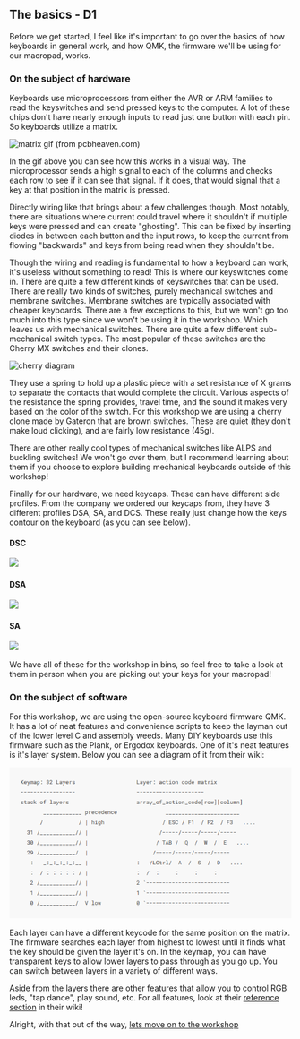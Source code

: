 ## The basics - D1

Before we get started, I feel like it's important to go over the basics of how keyboards in general work, and how QMK, the firmware we'll be using for our macropad, works.

### On the subject of hardware

Keyboards use microprocessors from either the AVR or ARM families to read the keyswitches and send pressed keys to the computer. A lot of these chips don't have nearly enough inputs to read just one button with each pin. So keyboards utilize a matrix.

![matrix gif (from pcbheaven.com)](http://pcbheaven.com/wikipages/images/howkeymatricesworks_1277649177.gif)

In the gif above you can see how this works in a visual way. The microprocessor sends a high signal to each of the columns and checks each row to see if it can see that signal. If it does, that would signal that a key at that position in the matrix is pressed.  

Directly wiring like that brings about a few challenges though. Most notably, there are situations where current could travel where it shouldn't if multiple keys were pressed and can create "ghosting". This can be fixed by inserting diodes in between each button and the input rows, to keep the current from flowing "backwards" and keys from being read when they shouldn't be.

Though the wiring and reading is fundamental to how a keyboard can work, it's useless without something to read! This is where our keyswitches come in. There are quite a few different kinds of keyswitches that can be used. There are really two kinds of switches, purely mechanical switches and membrane switches. Membrane switches are typically associated with cheaper keyboards. There are a few exceptions to this, but we won't go too much into this type since we won't be using it in the workshop. Which leaves us with mechanical switches. There are quite a few different sub-mechanical switch types. The most popular of these switches are the Cherry MX switches and their clones.

![cherry diagram](https://www.keyboardco.com/blog/wp-content/uploads/2012/10/Clear.gif)

They use a spring to hold up a plastic piece with a set resistance of X grams to separate the contacts that would complete the circuit. Various aspects of the resistance the spring provides, travel time, and the sound it makes very based on the color of the switch. For this workshop we are using a cherry clone made by Gateron that are brown switches. These are quiet (they don't make loud clicking), and are fairly low resistance (45g).

There are other really cool types of mechanical switches like ALPS and buckling switches! We won't go over them, but I recommend learning about them if you choose to explore building mechanical keyboards outside of this workshop!

Finally for our hardware, we need keycaps. These can have different side profiles. From the company we ordered our keycaps from, they have 3 different profiles DSA, SA, and DCS. These really just change how the keys contour on the keyboard (as you can see below).

#### DSC
![](https://pimpmykeyboard.com/template/images/DCS-family.jpg)
#### DSA
![](https://pimpmykeyboard.com/template/images/DSA-family.jpg)
#### SA
![](https://pimpmykeyboard.com/template/images/SA-family.jpg)


We have all of these for the workshop in bins, so feel free to take a look at them in person when you are picking out your keys for your macropad!

### On the subject of software

For this workshop, we are using the open-source keyboard firmware QMK. It has a lot of neat features and convenience scripts to keep the layman out of the lower level C and assembly weeds. Many DIY keyboards use this firmware such as the Plank, or Ergodox keyboards. One of it's neat features is it's layer system. Below you can see a diagram of it from their wiki:

![layer diagram (From qmk.fm)](images/qmks-layer-ascii.PNG)

Each layer can have a different keycode for the same position on the matrix. The firmware searches each layer from highest to lowest until it finds what the key should be given the layer it's on. In the keymap, you can have transparent keys to allow lower layers to pass through as you go up. You can switch between layers in a variety of different ways.

Aside from the layers there are other features that allow you to control RGB leds, "tap dance", play sound, etc. For all features, look at their [reference section](https://docs.qmk.fm/#/) in their wiki!


Alright, with that out of the way, [lets move on to the workshop](prep.md)

